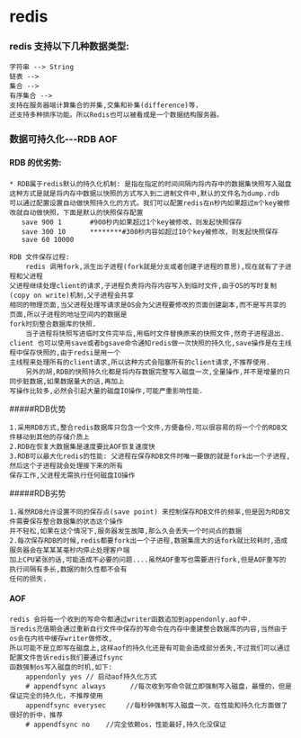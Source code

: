 # redis 

### redis 支持以下几种数据类型: 
    字符串 --> String 
    链表 --> 
    集合 -->
    有序集合 -->
    支持在服务器端计算集合的并集,交集和补集(difference)等，
    还支持多种排序功能。所以Redis也可以被看成是一个数据结构服务器。

### 数据可持久化---RDB AOF

#### RDB 的优劣势:
    
    * RDB属于redis默认的持久化机制: 是指在指定的时间间隔内将内存中的数据集快照写入磁盘
    这种方式是就是将内存中数据以快照的方式写入到二进制文件中,默认的文件名为dump.rdb
    可以通过配置设置自动做快照持久化的方式。我们可以配置redis在n秒内如果超过m个key被修改就自动做快照，下面是默认的快照保存配置
       save 900 1       #900秒内如果超过1个key被修改，则发起快照保存
       save 300 10      ********#300秒内容如超过10个key被修改，则发起快照保存
       save 60 10000
      
    RDB 文件保存过程:
        redis 调用fork,派生出子进程(fork就是分支或者创建子进程的意思),现在就有了子进程和父进程
    父进程继续处理client的请求,子进程负责将内存内容写入到临时文件,由于OS的写时复制(copy on write)机制,父子进程会共享
    相同的物理页面,当父进程处理写请求是OS会为父进程要修改的页面创建副本,而不是写共享的页面,所以子进程的地址空间内的数据是
    fork时刻整合数据库的快照.
        当子进程将快照写进临时文件完毕后,用临时文件替换原来的快照文件,然奇子进程退出.
    client 也可以使用save或者bgsave命令通知redis做一次快照的持久化,save操作是在主线程中保存快照的,由于redsi是用一个
    主线程来处理所有的client请求,所以这种方式会阻塞所有的client请求,不推荐使用.
        另外的胡,RDB的快照持久化都是将内存数据完整写入磁盘一次,全量操作,并不是增量的只同步脏数据,如果数据量大的话,再加上
    写操作比较多,必然会引起大量的磁盘IO操作,可能严重影响性能.
    
#####RDB优势

    1.采用RDB方式,整合redis数据库只包含一个文件,方便备份.可以很容易的将一个个的RDB文件移动到其他的存储介质上    
    2.RDB在恢复大数据集是速度要比AOF恢复速度快
    3.RDB可以最大化redis的性能: 父进程在保存RDB文件时唯一要做的就是fork出一个子进程,然后这个子进程就会处理接下来的所有
    保存工作,父进程无需执行任何磁盘IO操作
    
#####RDB劣势
    
    1.虽然RDB允许设置不同的保存点(save point) 来控制保存RDB文件的频率,但是因为RDB文件需要保存整合数据集的状态这个操作
    并不轻松,如果在这个情况下,服务器发生故障,那么久会丢失一个时间点的数据
    2.每次保存RDB的时候,redis都要fork出一个子进程,数据集庞大的话fork就比较耗时,造成服务器会在某某某毫秒内停止处理客户端
    加上CPU紧张的话,可能造成不必要的问题....虽然AOF重写也需要进行fork,但是AOF重写的执行间隔有多长,数据的耐久性都不会有
    任何的损失.
    
#### AOF

    redis 会将每一个收到的写命令都通过writer函数追加到appendonly.aof中.
    当redis充值期会通过重新自行文件中保存的写命令在内存中重建整合数据库的内容,当然由于os会在内核中缓存writer做修改,
    所以可能不是立即写在磁盘上,这样aof的持久化还是有可能会造成部分丢失,不过我们可以通过配置文件告诉redis我们要通过fsync
    函数强制os写入磁盘的时机,如下:
        appendonly yes // 启动aof持久化方式
        # appendfsync always      //每次收到写命令就立即强制写入磁盘，最慢的，但是保证完全的持久化，不推荐使用
        appendfsync everysec     //每秒钟强制写入磁盘一次，在性能和持久化方面做了很好的折中，推荐
        # appendfsync no    //完全依赖os，性能最好,持久化没保证
        
        
        
        
        
        
        
        
        
    
    
    
    
    
    
    
    
    
    
    
    
    
    
    
    
    
    
    
    
    
    
    
    
       
       
       
       
       
       
       
       
       
       
       
       
       
       
       
       
       
       
       
       
       
